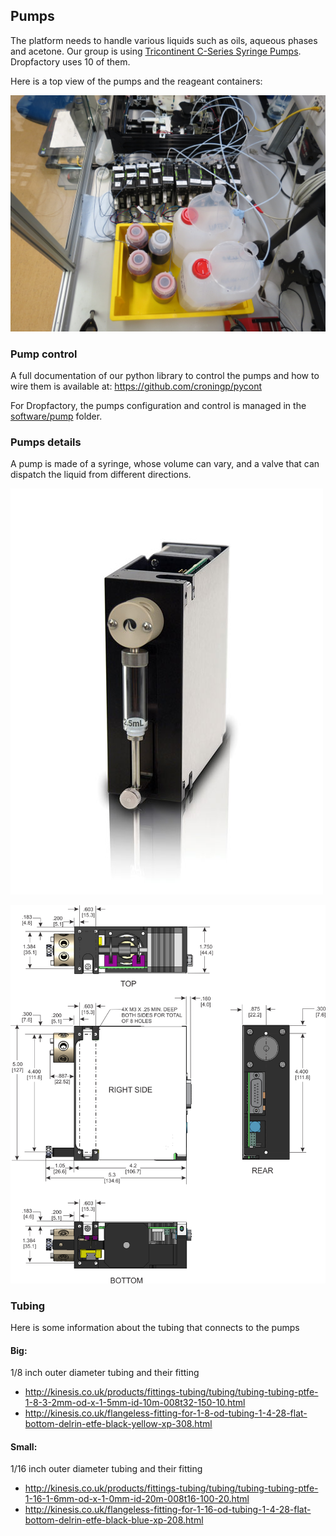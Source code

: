 ## Pumps

The platform needs to handle various liquids such as oils, aqueous phases and acetone. Our group is using [Tricontinent C-Series Syringe Pumps](https://www.tricontinent.com/products/syringe-pumps-and-rotary-valves/c-series-syringe-pumps.html). Dropfactory uses 10 of them.

Here is a top view of the pumps and the reageant containers:

![Pumps Top](../media/img/platform/pump_and_reageants_top.jpg)

### Pump control

A full documentation of our python library to control the pumps and how to wire them is available at: https://github.com/croningp/pycont

For Dropfactory, the pumps configuration and control is managed in the [software/pump](../software/pump) folder.

### Pumps details

A pump is made of a syringe, whose volume can vary, and a valve that can dispatch the liquid from different directions.

![Single Pump](../media/img/pumps/tricontinent_C24000.jpg)

![Specs Pump](../media/img/pumps/tricontinent_details.png)

### Tubing

Here is some information about the tubing that connects to the pumps

#### Big:

1/8 inch outer diameter tubing and their fitting

- http://kinesis.co.uk/products/fittings-tubing/tubing/tubing-tubing-ptfe-1-8-3-2mm-od-x-1-5mm-id-10m-008t32-150-10.html
- http://kinesis.co.uk/flangeless-fitting-for-1-8-od-tubing-1-4-28-flat-bottom-delrin-etfe-black-yellow-xp-308.html

#### Small:

1/16 inch outer diameter tubing and their fitting

- http://kinesis.co.uk/products/fittings-tubing/tubing/tubing-tubing-ptfe-1-16-1-6mm-od-x-1-0mm-id-20m-008t16-100-20.html
- http://kinesis.co.uk/flangeless-fitting-for-1-16-od-tubing-1-4-28-flat-bottom-delrin-etfe-black-blue-xp-208.html

